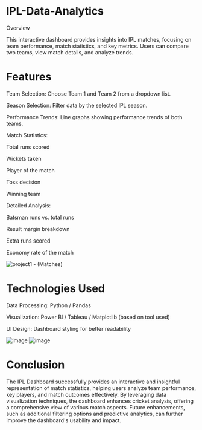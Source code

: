 
# IPL-Data-Analytics
Overview

This interactive dashboard provides insights into IPL matches, focusing on team performance, match statistics, and key metrics. Users can compare two teams, view match details, and analyze trends.



        

# Features

Team Selection: Choose Team 1 and Team 2 from a dropdown list.

Season Selection: Filter data by the selected IPL season.

Performance Trends: Line graphs showing performance trends of both teams.
                                                                                    
Match Statistics:                                                                     

Total runs scored

Wickets taken

Player of the match

Toss decision

Winning team

Detailed Analysis:

Batsman runs vs. total runs

Result margin breakdown

Extra runs scored

Economy rate of the match







![project1 - (Matches)](https://github.com/user-attachments/assets/c3a34fed-9e36-4b21-a96d-060196b79f81)

# Technologies Used

Data Processing: Python / Pandas

Visualization: Power BI / Tableau / Matplotlib (based on tool used)

UI Design: Dashboard styling for better readability



![image](https://github.com/user-attachments/assets/c6829f15-62ea-444e-8b0a-cc4f83d6102c)    ![image](https://github.com/user-attachments/assets/f3945ada-1ee7-4814-b0a2-b4985ed46795)


# Conclusion
The IPL Dashboard successfully provides an interactive and insightful representation of match statistics, helping users analyze team performance, key players, and match outcomes effectively. By leveraging data visualization techniques, the dashboard enhances cricket analysis, offering a comprehensive view of various match aspects. Future enhancements, such as additional filtering options and predictive analytics, can further improve the dashboard's usability and impact.










